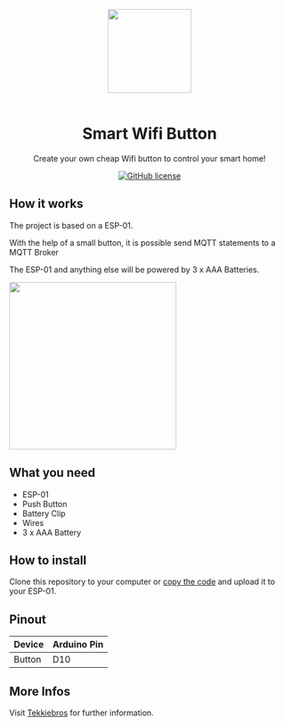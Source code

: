 <div align="center">
    <a href="https://tekkiebros.de">
        <img height="150" src="https://www.tekkiebros.de/wp-content/uploads/TekkieBros-Logo_small-Kopie.jpg">
    </a>
    <br>
    <br>
    <h1>Smart Wifi Button</h1>
    <p>
        Create your own cheap Wifi button to control your smart home!
    </p>
    <a href="https://github.com/tekkiebros/wifiButton/blob/main/LICENSE"><img alt="GitHub license" src="https://img.shields.io/github/license/tekkiebros/wifiButton"></a>
</div>

## How it works
The project is based on a ESP-01.

With the help of a small button, it is possible send MQTT statements to a MQTT Broker

The ESP-01 and anything else will be powered by 3 x AAA Batteries.

<img height="300" src="https://www.tekkiebros.de/wp-content/uploads/Smarter-WLAN-Taster.jpg">

## What you need
  - ESP-01
  - Push Button
  - Battery Clip
  - Wires
  - 3 x AAA Battery

## How to install
Clone this repository to your computer or [copy the code](https://github.com/tekkiebros/wifiButton/blob/master/Dashbutton_simple/Dashbutton_simple.ino) and upload it to your ESP-01.

## Pinout

| Device | Arduino Pin |
|--------------|--------|
| Button| D10|


## More Infos
Visit [Tekkiebros](https://tekkiebros.de) for further information.
